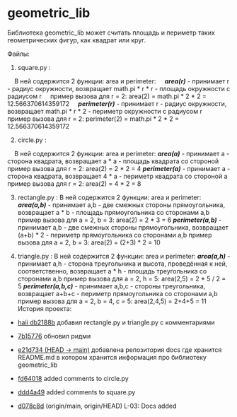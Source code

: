 # geometric_lib

Библиотека geometric_lib может считать площадь и периметр таких геометрических фигур, как квадрат или круг.

Файлы:

1. square.py :

    В ней содержится 2 функции: area и perimeter:
	    ***area(r)*** - принимает r - радиус окружности, возвращает math.pi * r * r - площадь окружности с радиусом r
	    пример вызова для r = 2: area(2) = math.pi * 2 * 2 = 12.566370614359172
	    ***perimeter(r)*** - принимает r - радиус окружности, возвращает math.pi * r * 2 - периметр окружности с радиусом r
	    пример вызова для r = 2: perimeter(2) = math.pi * 2 * 2 = 12.566370614359172

2. circle.py :

    В ней содержится 2 функции: area и perimeter:
		***area(a)*** - принимает a - сторона квадрата, возвращает a * a - площадь квадрата со стороной
		пример вызова для r = 2: area(2) = 2 * 2 = 4
		***perimeter(a)*** - принимает a - сторона квадрата, возвращает 4 * a - периметр квадрата со стороной a
		пример вызова для r = 2: area(2) = 4 * 2 = 8

3. rectangle.py :
     В ней содержится 2 функции: area и perimeter:
		***area(a,b)*** - принимает a,b - две смежных стороны прямоугольника, возвращает a * b - площадь прямоугольника со сторонами a,b
		пример вызова для a = 2, b = 3: area(2) = 2 * 3 = 6
		***perimeter(a,b)*** - принимает a,b - две смежных стороны прямоугольника, возвращает (a+b) * 2 - периметр прямоугольника со сторонами a,b
		пример вызова для a = 2, b = 3: area(2) = (2+3) * 2 = 10

4. triangle.py :
    В ней содержится 2 функции: area и perimeter:
		***area(a,h)*** - принимает a,h - сторона треугольника и высота, проведённая к ней, соответственно, возвращает a * h - площадь треугольника со сторонами a,b
		пример вызова для a = 2, h = 5: area(2,5) = 2 * 5 / 2 = 5
		***perimeter(a,b,c)*** - принимает a,b,c - стороны треугольника, возвращает a+b+c - периметр прямоугольника со сторонами a,b
		пример вызова для a = 2, b = 4, c = 5: area(2,4,5) = 2+4+5 = 11
История проекта: 
* [haii db2188b](https://github.com/KulEDmitr/geometric_lib/commit/db2188b0ccb9a4914cf73cbc1353510edc76eec0) добавил rectangle.py и triangle.py с комментариями

* [7b15776](https://github.com/KulEDmitr/geometric_lib/commit/7b15776363df66bad1511934e75b171e2f696e53) обновил ридми
  
* [e21d734 (HEAD -> main)](https://github.com/KulEDmitr/geometric_lib/commit/e21d734808b09b4c4bf1c2297ddcde207de753cf)  добавлена репозитория docs где хранится README.md в котором хранится информация про библиотеку geometric_lib
  
* [fd64018](https://github.com/KulEDmitr/geometric_lib/commit/fd64018f08392dece6bdeee78f4ac2acbeda3646) added comments to circle.py

* [ddd4a49](https://github.com/KulEDmitr/geometric_lib/commit/ddd4a492b6b6d01c8f571d5afd0de9cbf8b65c4c) added comments to square.py

* [d078c8d](https://github.com/KulEDmitr/geometric_lib/commit/e21d734808b09b4c4bf1c2297ddcde207de753cf) (origin/main, origin/HEAD) L-03: Docs added